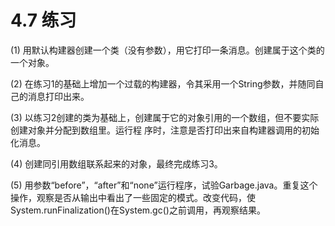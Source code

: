 # 4.7 练习


(1) 用默认构建器创建一个类（没有参数），用它打印一条消息。创建属于这个类的一个对象。

(2) 在练习1的基础上增加一个过载的构建器，令其采用一个String参数，并随同自己的消息打印出来。

(3) 以练习2创建的类为基础上，创建属于它的对象引用的一个数组，但不要实际创建对象并分配到数组里。运行程
序时，注意是否打印出来自构建器调用的初始化消息。

(4) 创建同引用数组联系起来的对象，最终完成练习3。

(5) 用参数“before”，“after”和“none”运行程序，试验Garbage.java。重复这个操作，观察是否从输出中看出了一些固定的模式。改变代码，使System.runFinalization()在System.gc()之前调用，再观察结果。